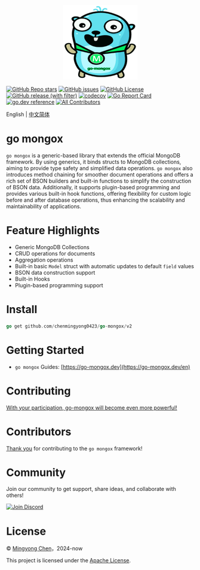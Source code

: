 <p align="center">
  <img src="https://raw.githubusercontent.com/chenmingyong0423/go-mongox-doc/main/docs/public/go-mongox-logo.png" width="200" height="200" akt="go mongox"></img>
</p>

[![GitHub Repo stars](https://img.shields.io/github/stars/chenmingyong0423/go-mongox)](https://github.com/chenmingyong0423/go-mongox/stargazers)
[![GitHub issues](https://img.shields.io/github/issues/chenmingyong0423/go-mongox)](https://github.com/chenmingyong0423/go-mongox/issues)
[![GitHub License](https://img.shields.io/github/license/chenmingyong0423/go-mongox)](https://github.com/chenmingyong0423/go-mongox/blob/main/LICENSE)
[![GitHub release (with filter)](https://img.shields.io/github/v/release/chenmingyong0423/go-mongox)](https://github.com/chenmingyong0423/go-mongox)
[![codecov](https://codecov.io/gh/chenmingyong0423/go-mongox/graph/badge.svg?token=H3CROTTDZ1)](https://codecov.io/gh/chenmingyong0423/go-mongox)
[![Go Report Card](https://goreportcard.com/badge/github.com/chenmingyong0423/go-mongox)](https://goreportcard.com/report/github.com/chenmingyong0423/go-mongox)
[![go.dev reference](https://img.shields.io/badge/go.dev-reference-007d9c?logo=go&logoColor=white&style=flat-square)](https://pkg.go.dev/github.com/chenmingyong0423/go-mongox)
[![All Contributors](https://img.shields.io/badge/all_contributors-4-orange.svg?style=flat-square)](#contributors-)

English | [中文简体](./README-zh_CN.md)

# go mongox
`go mongox` is a generic-based library that extends the official MongoDB framework. By using generics, it binds structs to MongoDB collections, aiming to provide type safety and simplified data operations. `go mongox` also introduces method chaining for smoother document operations and offers a rich set of BSON builders and built-in functions to simplify the construction of BSON data. Additionally, it supports plugin-based programming and provides various built-in hook functions, offering flexibility for custom logic before and after database operations, thus enhancing the scalability and maintainability of applications.

# Feature Highlights
- Generic MongoDB Collections
- CRUD operations for documents
- Aggregation operations
- Built-in basic `Model` struct with automatic updates to default `field` values
- BSON data construction support
- Built-in Hooks
- Plugin-based programming support

# Install
```go
go get github.com/chenmingyong0423/go-mongox/v2
```

# Getting Started
- `go mongox` Guides: [https://go-mongox.dev](https://go-mongox.dev/en)

# Contributing
[With your participation, go-mongox will become even more powerful!](https://go-mongox.dev/en/contribute.html)

# Contributors
[Thank you](https://github.com/chenmingyong0423/go-mongox/graphs/contributors) for contributing to the `go mongox` framework!

# Community

Join our community to get support, share ideas, and collaborate with others!

[![Join Discord](https://img.shields.io/badge/Discord-Join%20Chat-5865F2?logo=discord&logoColor=white)](https://discord.gg/Cx8CMcRurb)


# License
© [Mingyong Chen](https://github.com/chenmingyong0423)，2024-now

This project is licensed under the [Apache License](https://github.com/chenmingyong0423/go-mongox/blob/main/LICENSE).
